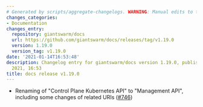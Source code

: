 ```yaml
---
# Generated by scripts/aggregate-changelogs. WARNING: Manual edits to this files will be overwritten.
changes_categories:
- Documentation
changes_entry:
  repository: giantswarm/docs
  url: https://github.com/giantswarm/docs/releases/tag/v1.19.0
  version: 1.19.0
  version_tag: v1.19.0
date: '2021-01-14T16:53:48'
description: Changelog entry for giantswarm/docs version 1.19.0, published on 14 January
  2021, 16:53
title: docs release v1.19.0
---
```


- Renaming of "Control Plane Kubernetes API" to "Management API", including some changes of related URIs ([#746](https://github.com/giantswarm/docs/pull/746))
